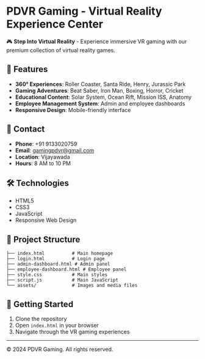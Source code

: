 # PDVR Gaming - Virtual Reality Experience Center

🎮 **Step Into Virtual Reality** - Experience immersive VR gaming with our premium collection of virtual reality games.

## 🚀 Features

- **360° Experiences**: Roller Coaster, Santa Ride, Henry, Jurassic Park
- **Gaming Adventures**: Beat Saber, Iron Man, Boxing, Horror, Cricket
- **Educational Content**: Solar System, Ocean Rift, Mission ISS, Anatomy
- **Employee Management System**: Admin and employee dashboards
- **Responsive Design**: Mobile-friendly interface

## 📱 Contact

- **Phone**: +91 9133020759
- **Email**: gamingpdvr@gmail.com
- **Location**: Vijayawada
- **Hours**: 8 AM to 10 PM

## 🛠️ Technologies

- HTML5
- CSS3
- JavaScript
- Responsive Web Design

## 📂 Project Structure

```
├── index.html          # Main homepage
├── login.html          # Login page
├── admin-dashboard.html # Admin panel
├── employee-dashboard.html # Employee panel
├── style.css           # Main styles
├── script.js           # Main JavaScript
└── assets/             # Images and media files
```

## 🚀 Getting Started

1. Clone the repository
2. Open `index.html` in your browser
3. Navigate through the VR gaming experiences

---
© 2024 PDVR Gaming. All rights reserved.